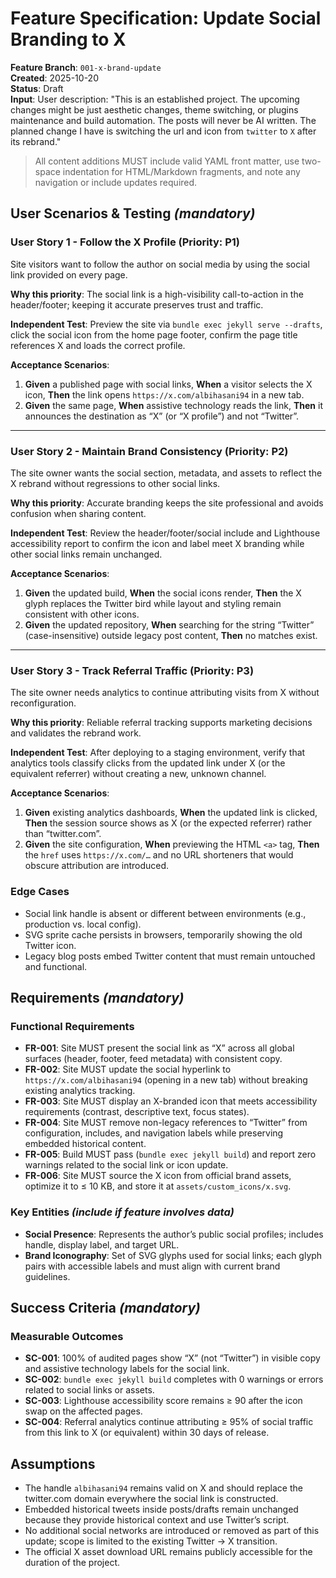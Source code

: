 # Feature Specification: Update Social Branding to X

**Feature Branch**: `001-x-brand-update`  
**Created**: 2025-10-20  
**Status**: Draft  
**Input**: User description: "This is an established project. The upcoming changes might be just aesthetic changes, theme switching, or plugins maintenance and build automation. The posts will never be AI written. The planned change I have is switching the url and icon from `twitter` to `X` after its rebrand."

> All content additions MUST include valid YAML front matter, use two-space indentation for HTML/Markdown fragments, and note any navigation or include updates required.

## User Scenarios & Testing *(mandatory)*

<!--
  IMPORTANT: User stories should be PRIORITIZED as user journeys ordered by importance.
  Each user story/journey must be INDEPENDENTLY TESTABLE - meaning if you implement just ONE of them,
  you should still have a viable MVP (Minimum Viable Product) that delivers value (e.g., a new article,
  refactored include, or refreshed asset).
  
  Assign priorities (P1, P2, P3, etc.) to each story, where P1 is the most critical.
  Think of each story as a standalone slice of functionality that can be:
  - Developed independently
  - Tested independently
  - Deployed independently
  - Demonstrated to users independently
-->

### User Story 1 - Follow the X Profile (Priority: P1)

Site visitors want to follow the author on social media by using the social link provided on every page.

**Why this priority**: The social link is a high-visibility call-to-action in the header/footer; keeping it accurate preserves trust and traffic.

**Independent Test**: Preview the site via `bundle exec jekyll serve --drafts`, click the social icon from the home page footer, confirm the page title references X and loads the correct profile.

**Acceptance Scenarios**:

1. **Given** a published page with social links, **When** a visitor selects the X icon, **Then** the link opens `https://x.com/albihasani94` in a new tab.
2. **Given** the same page, **When** assistive technology reads the link, **Then** it announces the destination as “X” (or “X profile”) and not “Twitter”.

---

### User Story 2 - Maintain Brand Consistency (Priority: P2)

The site owner wants the social section, metadata, and assets to reflect the X rebrand without regressions to other social links.

**Why this priority**: Accurate branding keeps the site professional and avoids confusion when sharing content.

**Independent Test**: Review the header/footer/social include and Lighthouse accessibility report to confirm the icon and label meet X branding while other social links remain unchanged.

**Acceptance Scenarios**:

1. **Given** the updated build, **When** the social icons render, **Then** the X glyph replaces the Twitter bird while layout and styling remain consistent with other icons.
2. **Given** the updated repository, **When** searching for the string “Twitter” (case-insensitive) outside legacy post content, **Then** no matches exist.

---

### User Story 3 - Track Referral Traffic (Priority: P3)

The site owner needs analytics to continue attributing visits from X without reconfiguration.

**Why this priority**: Reliable referral tracking supports marketing decisions and validates the rebrand work.

**Independent Test**: After deploying to a staging environment, verify that analytics tools classify clicks from the updated link under X (or the equivalent referrer) without creating a new, unknown channel.

**Acceptance Scenarios**:

1. **Given** existing analytics dashboards, **When** the updated link is clicked, **Then** the session source shows as X (or the expected referrer) rather than “twitter.com”.
2. **Given** the site configuration, **When** previewing the HTML `<a>` tag, **Then** the `href` uses `https://x.com/…` and no URL shorteners that would obscure attribution are introduced.

### Edge Cases

<!--
  ACTION REQUIRED: The content in this section represents placeholders.
  Fill them out with the right edge cases.
-->

- Social link handle is absent or different between environments (e.g., production vs. local config).
- SVG sprite cache persists in browsers, temporarily showing the old Twitter icon.
- Legacy blog posts embed Twitter content that must remain untouched and functional.

## Requirements *(mandatory)*

<!--
  ACTION REQUIRED: The content in this section represents placeholders.
  Fill them out with the right functional requirements.
-->

### Functional Requirements

- **FR-001**: Site MUST present the social link as “X” across all global surfaces (header, footer, feed metadata) with consistent copy.
- **FR-002**: Site MUST update the social hyperlink to `https://x.com/albihasani94` (opening in a new tab) without breaking existing analytics tracking.
- **FR-003**: Site MUST display an X-branded icon that meets accessibility requirements (contrast, descriptive text, focus states).
- **FR-004**: Site MUST remove non-legacy references to “Twitter” from configuration, includes, and navigation labels while preserving embedded historical content.
- **FR-005**: Build MUST pass (`bundle exec jekyll build`) and report zero warnings related to the social link or icon update.
- **FR-006**: Site MUST source the X icon from official brand assets, optimize it to ≤ 10 KB, and store it at `assets/custom_icons/x.svg`.

### Key Entities *(include if feature involves data)*

- **Social Presence**: Represents the author’s public social profiles; includes handle, display label, and target URL.
- **Brand Iconography**: Set of SVG glyphs used for social links; each glyph pairs with accessible labels and must align with current brand guidelines.

## Success Criteria *(mandatory)*

<!--
  ACTION REQUIRED: Define measurable success criteria.
  These must be technology-agnostic and measurable.
-->

### Measurable Outcomes

- **SC-001**: 100% of audited pages show “X” (not “Twitter”) in visible copy and assistive technology labels for the social link.
- **SC-002**: `bundle exec jekyll build` completes with 0 warnings or errors related to social links or assets.
- **SC-003**: Lighthouse accessibility score remains ≥ 90 after the icon swap on the affected pages.
- **SC-004**: Referral analytics continue attributing ≥ 95% of social traffic from this link to X (or equivalent) within 30 days of release.

## Assumptions

- The handle `albihasani94` remains valid on X and should replace the twitter.com domain everywhere the social link is constructed.
- Embedded historical tweets inside posts/drafts remain unchanged because they provide historical context and use Twitter’s script.
- No additional social networks are introduced or removed as part of this update; scope is limited to the existing Twitter → X transition.
- The official X asset download URL remains publicly accessible for the duration of the project.
